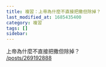 ```yaml
---
title: 複習：上帝為什麼不直接把撒但除掉？
last_modified_at: 1685435400
category: 複習
tags: []
sidebar: 
---
```


 <p>上帝為什麼不直接把撒但除掉？<br>
<a href="/posts/269192888" target="_blank">/posts/269192888</a></p>

<p>&nbsp;</p>
